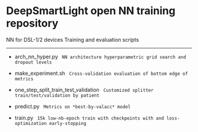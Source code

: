 # DeepSmartLight open NN training repository

NN for DSL-1/2 devices 
Training and evaluation scripts

---
- arch_nn_hyper.py
` NN architecture hyperparametric grid search and dropout levels`

- make_experiment.sh
` Cross-validation evaluation of bottom edge of metrics`

- one_step_split_train_test_validation
` Customized splitter train/test/validation by patient`

- predict.py
` Metrics on *best-by-valacc* model`

- train.py
` 15k low-nb-epoch train with checkpoints with and loss-optimization early-stopping`

